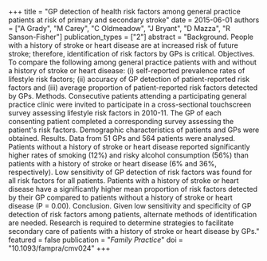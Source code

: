 +++
title = "GP detection of health risk factors among general practice patients at risk of primary and secondary stroke"
date = 2015-06-01
authors = ["A Grady", "M Carey", "C Oldmeadow", "J Bryant", "D Mazza", "R Sanson-Fisher"]
publication_types = ["2"]
abstract = "Background. People with a history of stroke or heart disease are at increased risk of future stroke; therefore, identification of risk factors by GPs is critical. Objectives. To compare the following among general practice patients with and without a history of stroke or heart disease: (i) self-reported prevalence rates of lifestyle risk factors; (ii) accuracy of GP detection of patient-reported risk factors and (iii) average proportion of patient-reported risk factors detected by GPs. Methods. Consecutive patients attending a participating general practice clinic were invited to participate in a cross-sectional touchscreen survey assessing lifestyle risk factors in 2010-11. The GP of each consenting patient completed a corresponding survey assessing the patient's risk factors. Demographic characteristics of patients and GPs were obtained. Results. Data from 51 GPs and 564 patients were analysed. Patients without a history of stroke or heart disease reported significantly higher rates of smoking (12%) and risky alcohol consumption (56%) than patients with a history of stroke or heart disease (6% and 36%, respectively). Low sensitivity of GP detection of risk factors was found for all risk factors for all patients. Patients with a history of stroke or heart disease have a significantly higher mean proportion of risk factors detected by their GP compared to patients without a history of stroke or heart disease (P = 0.00). Conclusion. Given low sensitivity and specificity of GP detection of risk factors among patients, alternate methods of identification are needed. Research is required to determine strategies to facilitate secondary care of patients with a history of stroke or heart disease by GPs."
featured = false
publication = "*Family Practice*"
doi = "10.1093/fampra/cmv024"
+++

